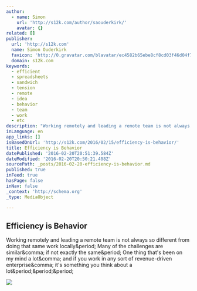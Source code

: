 ```yaml
---
author:
  - name: Simon
    url: 'http://s12k.com/author/saouderkirk/'
    avatar: {}
related: []
publisher:
  url: 'http://s12k.com'
  name: Simon Ouderkirk
  favicon: 'http://0.gravatar.com/blavatar/ec4582b65ebe8cf8cd03f46d04f7f5f9?s=16'
  domain: s12k.com
keywords:
  - efficient
  - spreadsheets
  - sandwich
  - tension
  - remote
  - idea
  - behavior
  - team
  - work
  - etc
description: "Working remotely and leading a remote team is not always so different from doing that same work locally. Many of the challenges are similar, if not exactly the same. One thing that's been on my mind a lot, and if you work in any sort of revenue-driven enterprise, it's something you think about a lot..."
inLanguage: en
app_links: []
isBasedOnUrl: 'http://s12k.com/2016/02/15/efficiency-is-behavior/'
title: Efficiency is Behavior
datePublished: '2016-02-20T20:51:39.584Z'
dateModified: '2016-02-20T20:50:21.408Z'
sourcePath: _posts/2016-02-20-efficiency-is-behavior.md
published: true
inFeed: true
hasPage: false
inNav: false
_context: 'http://schema.org'
_type: MediaObject

---
```

<article style=""><h1>Efficiency is Behavior</h1><p>Working remotely and leading a remote team is not always so different from doing that same work locally&amp;period; Many of the challenges are similar&amp;comma; if not exactly the same&amp;period; One thing that's been on my mind a lot&amp;comma; and if you work in any sort of revenue-driven enterprise&amp;comma; it's something you think about a lot&amp;period;&amp;period;&amp;period;</p><img src="http://0.gravatar.com/blavatar/0b1f89a32ff386ed77a09e77728811e1?s=200&amp;ts=1456001412" /></article>